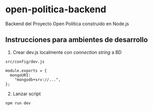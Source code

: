 # open-politica-backend

Backend del Proyecto Open Política construido en Node.js

## Instrucciones para ambientes de desarrollo

1. Crear dev.js localmente con _connection string_ a BD

`src/config/dev.js`

```
module.exports = {
  mongoURI:
    "mongodb+srv://...",
};
```

2. Lanzar script

`npm run dev`
